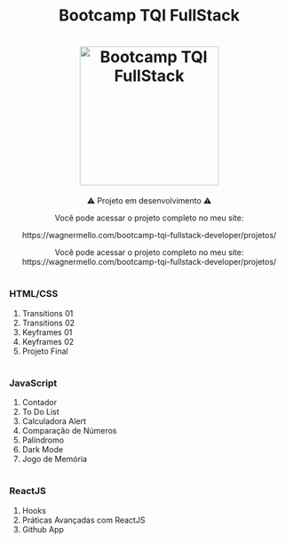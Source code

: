 <h1 align="center"> Bootcamp TQI FullStack</h1>
<h1 align="center" ><img alt="Bootcamp TQI FullStack" src="https://hermes.digitalinnovation.one/tracks/3c8be628-5138-4b63-9cfa-e5313cc03103.png" height="250" width="250"/></h1>
<p align="center" Repositório criado para mostrar meu progresso no bootcamp da TQI, através da DIO.</p>

<p align="center">⚠️ Projeto em desenvolvimento ⚠️</p>

<p align="center">Você pode acessar o projeto completo no meu site:</p>
<p align="center">https://wagnermello.com/bootcamp-tqi-fullstack-developer/projetos/</p> 
<p align="center">Você pode acessar o projeto completo no meu site: 
https://wagnermello.com/bootcamp-tqi-fullstack-developer/projetos/ </p>


#




<h3>HTML/CSS</h3>

01. Transitions 01
02. Transitions 02
03. Keyframes 01
04. Keyframes 02
05. Projeto Final

#

<h3>JavaScript</h3>

01. Contador
02. To Do List
03. Calculadora Alert
04. Comparação de Números
05. Palíndromo
06. Dark Mode
07. Jogo de Memória

#

<h3>ReactJS</h3>

01. Hooks
02. Práticas Avançadas com ReactJS
03. Github App


